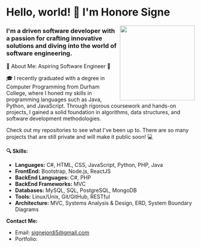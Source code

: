 # Hello, world! 👋 I'm Honore Signe

<img align='right' src='https://media.giphy.com/media/SWoSkN6DxTszqIKEqv/giphy.gif' width='200'>

### I'm a driven software developer with a passion for crafting innovative solutions and diving into the world of software engineering.

🌟 About Me: Aspiring Software Engineer 🌟 

🎓 I recently graduated with a degree in Computer Programming from Durham College, where I honed my skills in programming languages such as Java, Python, and JavaScript. Through rigorous coursework and hands-on projects, I gained a solid foundation in algorithms, data structures, and software development methodologies.

Check out my repositories to see what I've been up to. There are so many projects that are still private and will make it public soon! 💻

**🔍 Skills:**
- **Languages:** C#, HTML, CSS, JavaScript, Python, PHP, Java
- **FrontEnd:** Bootstrap, Node.js, ReactJS
- **BackEnd Languages:** C#, PHP
- **BackEnd Frameworks:** MVC
- **Databases:** MySQL, SQL, PostgreSQL, MongoDB
- **Tools:** Linux/Unix, Git/GitHub, RESTful
- **Architecture:** MVC, Systems Analysis & Design, ERD, System Boundary Diagrams

**Contact Me:**
- Email: signejordi5@gmail.com
- Portfolio: 
